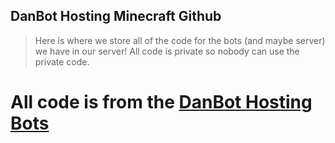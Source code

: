 ## DanBot Hosting Minecraft Github

> Here is where we store all of the code for the bots (and maybe server) we have in our server!
> All code is private so nobody can use the private code.

# All code is from the [DanBot Hosting Bots](https://danbot.host)
